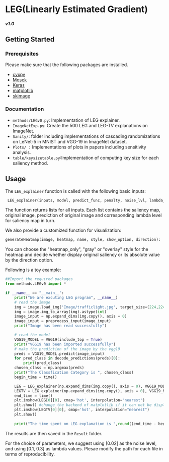 <!--  [![Forks][forks-shield]][forks-url]
[![Stargazers][stars-shield]][stars-url]
[![Issues][issues-shield]][issues-url]-->




# LEG(Linearly Estimated Gradient)
##### v1.0
## Getting Started

### Prerequisites

Please make sure that the following packages are installed.

* [cvxpy](https://github.com/cvxgrp/cvxpy) 
* [Mosek](https://www.mosek.com/documentation/)
* [Keras](https://www.mosek.com/documentation/)
* [matplotlib](https://matplotlib.org/users/installing.html)
* [skimage](https://github.com/scikit-image/scikit-image)

### Documentation

* `methods/LEGv0.py`: Implementation of LEG explainer.
* `ImageNetExp.py`: Create the 500 LEG and LEG-TV explanations on ImageNet.
* `Sanity/`: folder including implementations of cascading randomizations on LeNet-5 in MNIST and VGG-19 in ImageNet dataset.
* `Plots/ :` Implementations of plots in papers including sensitivity analysis.
* `table/keysizetable.py`:Implementation of computing key size for each saliency method.

## Usage

The `LEG_explainer` function is called with the following basic inputs:
```python
 LEG_explainer(inputs, model, predict_func, penalty, noise_lvl, lambda_arr, num_sample):
```
The function returns lists for all inputs. Each list contains the saliency map, original image, prediction of original image and corresponding lambda level for saliency map in turn. 

We also provide a customized function for visualization:
```python
generateHeatmap(image, heatmap, name, style, show_option, direction):
```
You can choose the "heatmap_only", "gray" or "overlay" style for the heatmap and decide whether display original saliency or its absolute value by the direction option.

Following is a toy example:
```python
##Import the required packages
from methods.LEGv0 import * 

if __name__ == "__main__":
    print("We are excuting LEG program", __name__)
    # read the image
    img = image.load_img('Image/trafficlight.jpg', target_size=(224,224))
    img = image.img_to_array(img).astype(int)
    image_input = np.expand_dims(img.copy(), axis = 0)
    image_input = preprocess_input(image_input)
    print("Image has been read successfully")

    # read the model
    VGG19_MODEL = VGG19(include_top = True)
    print("VGG19 has been imported successfully")
    # make the prediction of the image by the vgg19
    preds = VGG19_MODEL.predict(image_input)
    for pred_class in decode_predictions(preds)[0]:
        print(pred_class)
    chosen_class = np.argmax(preds)
    print("The Classfication Category is ", chosen_class)
    begin_time = time()

    LEG = LEG_explainer(np.expand_dims(img.copy(), axis = 0), VGG19_MODEL, predict_vgg19, num_sample = 10000, penalty=None)
    LEGTV = LEG_explainer(np.expand_dims(img.copy(), axis = 0), VGG19_MODEL, predict_vgg19, num_sample = 10000, penalty='TV', lambda_arr = [0.1, 0.3])
    end_time = time()
    plt.imshow(LEG[0][0], cmap='hot', interpolation="nearest")
    plt.show() #change the backend of matplotlib if it can not be displayed 
    plt.imshow(LEGTV[0][0], cmap='hot', interpolation="nearest")
    plt.show()
    
    print("The time spent on LEG explanation is ",round((end_time - begin_time)/60,2), "mins") 
```
The results are then saved in the `Result` folder.

<!-- <img src="https://github.com/Paradise1008/LEG/blob/master/Result/shark_gray.jpg" width=400 /> <img src="https://github.com/Paradise1008/LEG/blob/master/Result/soccer_gray.jpg" width=400 /> -->

For the choice of parameters, we suggest using [0.02] as the noise level, and using [0.1, 0.3] as lambda values. Plesae modify the path for each file in terms of reproducibility.

<!-- MARKDOWN LINKS & IMAGES -->
<!-- https://www.markdownguide.org/basic-syntax/#reference-style-links -->
[forks-shield]: https://img.shields.io/github/forks/Paradise1008/LEG.svg?style=flat-square
[forks-url]: https://github.com/Paradise1008/LEG/network/members
[stars-shield]: https://img.shields.io/github/stars/Paradise1008/LEG.svg?style=flat-square
[stars-url]: https://github.com/Paradise1008/LEG/stargazers
[issues-shield]: https://img.shields.io/github/issues/Paradise1008/LEG.svg?style=flat-square
[issues-url]: https://github.com/Paradise1008/LEG/issues
